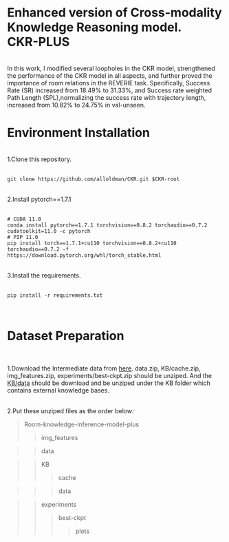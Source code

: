 Enhanced version of Cross-modality Knowledge Reasoning model.<br>
CKR-PLUS
====
<br>
In this work, I modified several loopholes in the CKR model, strengthened the performance of the CKR model in all aspects, and further proved the importance of room relations in the REVERIE task. Specifically, Success Rate (SR) increased from 18.49% to 31.33%, and Success rate weighted Path Length (SPL),normalizing the success rate with trajectory length, increased from 10.82% to 24.75% in val-unseen.
<br>

Environment Installation
===

<br>
1.Clone this repository.
<br>
<br>

```
git clone https://github.com/alloldman/CKR.git $CKR-root
```
<br>
2.Install pytorch==1.7.1
<br>
<br>

```
# CUDA 11.0
conda install pytorch==1.7.1 torchvision==0.8.2 torchaudio==0.7.2 cudatoolkit=11.0 -c pytorch
# PIP 11.0
pip install torch==1.7.1+cu110 torchvision==0.8.2+cu110 torchaudio==0.7.2 -f https://download.pytorch.org/whl/torch_stable.html
```
<br>
3.Install the requirements.
<br>
<br>

```
pip install -r requirements.txt
```
<br>

Dataset Preparation
=====

<br>

1.Download the Intermediate data from [here](https://drive.google.com/drive/folders/1lU6k8DNXThdWXOafHoXC-3UjwCArT84h?usp=sharing "点击跳转"). data.zip, KB/cache.zip, img_features.zip, experiments/best-ckpt.zip should be unziped. And the [KB/data](https://drive.google.com/file/d/1B4IWXISA_D7avHoj6tHsfMtu5kuIqpt6/view "点击跳转") should be download and be unziped under the KB folder which contains external knowledge bases.

<br>
2.Put these unziped files as the order below:
<br>

> Room-knowledge-inference-model-plus
>> img_features

>> data

>> KB
>>> cache

>>> data

>> experiments
>>> best-ckpt
>>>> plots
